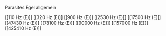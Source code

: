 Parasites Egel allgemein

[[110 Hz (E)]]
[[320 Hz (E)]]
[[900 Hz (E)]]
[[2530 Hz (E)]]
[[17500 Hz (E)]]
[[47430 Hz (E)]]
[[78100 Hz (E)]]
[[90000 Hz (E)]]
[[157000 Hz (E)]]
[[425410 Hz (E)]]